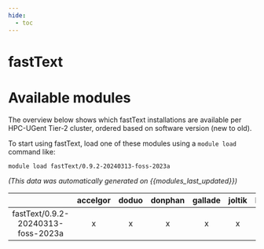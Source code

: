 ```yaml
---
hide:
  - toc
---
```


fastText
========

# Available modules


The overview below shows which fastText installations are available per HPC-UGent Tier-2 cluster, ordered based on software version (new to old).

To start using fastText, load one of these modules using a `module load` command like:

```shell
module load fastText/0.9.2-20240313-foss-2023a
```

*(This data was automatically generated on {{modules_last_updated}})*

| |accelgor|doduo|donphan|gallade|joltik|litleo|shinx|
| :---: | :---: | :---: | :---: | :---: | :---: | :---: | :---: |
|fastText/0.9.2-20240313-foss-2023a|x|x|x|x|x|x|x|
